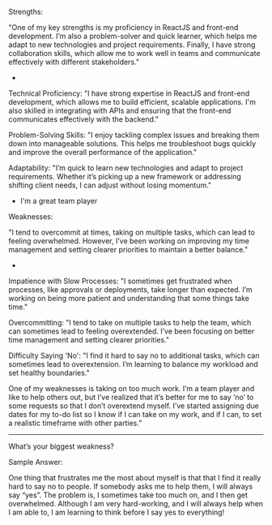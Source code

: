 Strengths:

"One of my key strengths is my proficiency in ReactJS and front-end development. I’m also a problem-solver and quick learner, which helps me adapt to new technologies and project requirements. Finally, I have strong collaboration skills, which allow me to work well in teams and communicate effectively with different stakeholders."

-

Technical Proficiency: "I have strong expertise in ReactJS and front-end development, which allows me to build efficient, scalable applications. I'm also skilled in integrating with APIs and ensuring that the front-end communicates effectively with the backend."

Problem-Solving Skills: "I enjoy tackling complex issues and breaking them down into manageable solutions. This helps me troubleshoot bugs quickly and improve the overall performance of the application."

Adaptability: "I’m quick to learn new technologies and adapt to project requirements. Whether it’s picking up a new framework or addressing shifting client needs, I can adjust without losing momentum."


- I'm a great team player 


Weaknesses:



"I tend to overcommit at times, taking on multiple tasks, which can lead to feeling overwhelmed. However, I’ve been working on improving my time management and setting clearer priorities to maintain a better balance."

-

Impatience with Slow Processes: "I sometimes get frustrated when processes, like approvals or deployments, take longer than expected. I’m working on being more patient and understanding that some things take time."

Overcommitting: "I tend to take on multiple tasks to help the team, which can sometimes lead to feeling overextended. I’ve been focusing on better time management and setting clearer priorities."

Difficulty Saying 'No': "I find it hard to say no to additional tasks, which can sometimes lead to overextension. I’m learning to balance my workload and set healthy boundaries."

One of my weaknesses is taking on too much work. I’m a team player and like to help others out, but I’ve realized that it’s better for me to say ‘no’ to some requests so that I don’t overextend myself. I’ve started assigning due dates for my to-do list so I know if I can take on my work, and if I can, to set a realistic timeframe with other parties.”



----------------------

What’s your biggest weakness?


Sample Answer:

One thing that frustrates me the most about myself is that that I find it really hard to say no to people. If somebody asks me to help them, I will always say “yes”. The problem is, I sometimes take too much on,
and I then get overwhelmed. Although I am very hard-working, and I will always help when I am able to, I
am learning to think before I say yes to everything!